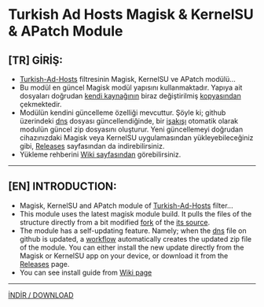# Turkish Ad Hosts Magisk & KernelSU & APatch Module  
  
## [TR] GİRİŞ:  
- [Turkish-Ad-Hosts](https://github.com/symbuzzer/Turkish-Ad-Hosts) filtresinin Magisk, KernelSU ve APatch modülü...  
- Bu modül en güncel Magisk modül yapısını kullanmaktadır. Yapıya ait dosyaları doğrudan [kendi kaynağının](https://github.com/Zackptg5/MMT-Extended) biraz değiştirilmiş [kopyasından](https://github.com/symbuzzer/MMT-Extended-Next) çekmektedir.  
- Modülün kendini güncelleme özelliği mevcuttur. Şöyle ki; github üzerindeki [dns](https://github.com/symbuzzer/Turkish-Ad-Hosts/blob/main/dns) dosyası güncellendiğinde, bir [işakışı](https://github.com/symbuzzer/Turkish-Ad-Hosts/blob/main/.github/workflows/auto-update-release.yml) otomatik olarak modulün güncel zip dosyasını oluşturur. Yeni güncellemeyi doğrudan cihazınızdaki Magisk veya KernelSU uygulamasından yükleyebileceğiniz gibi, [Releases](https://github.com/symbuzzer/Turkish-Ad-Hosts/releases) sayfasından da indirebilirsiniz.
- Yükleme rehberini [Wiki sayfasından](https://github.com/symbuzzer/Turkish-Ad-Hosts/wiki) görebilirsiniz.  
  
-----------------
  
## [EN] INTRODUCTION:  
- Magisk, KernelSU and APatch module of [Turkish-Ad-Hosts](https://github.com/symbuzzer/Turkish-Ad-Hosts) filter...  
- This module uses the latest magisk module build. It pulls the files of the structure directly from a bit modified [fork](https://github.com/symbuzzer/MMT-Extended-Next) of the [its source](https://github.com/Zackptg5/MMT-Extended).  
- The module has a self-updating feature. Namely; when the [dns](https://github.com/symbuzzer/Turkish-Ad-Hosts/blob/main/dns) file on github is updated, a [workflow](https://github.com/symbuzzer/Turkish-Ad-Hosts/blob/main/.github/workflows/auto-update-release.yml) automatically creates the updated zip file of the module. You can either install the new update directly from the Magisk or KernelSU app on your device, or download it from the [Releases](https://github.com/symbuzzer/Turkish-Ad-Hosts/releases) page.
- You can see install guide from [Wiki page](https://github.com/symbuzzer/Turkish-Ad-Hosts/wiki)  
  
-----------------
  
[İNDİR / DOWNLOAD](https://github.com/symbuzzer/Turkish-Ad-Hosts/releases)
